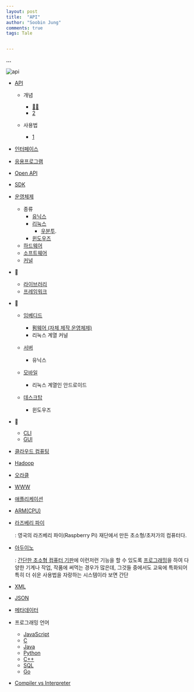 ```yaml
---
layout: post
title:  "API"
author: "Soobin Jung"
comments: true
tags: Tale


---
```




**...**



![api](https://SoobinJung1013.github.io/images/Api.jpg)





- [API](https://namu.wiki/w/API)

  - 개념

    - [👍🏻](https://moonspam.github.io/What-is-an-API/)
    - [2](http://blog.wishket.com/api%EB%9E%80-%EC%89%BD%EA%B2%8C-%EC%84%A4%EB%AA%85-%EA%B7%B8%EB%A6%B0%ED%81%B4%EB%9D%BC%EC%9D%B4%EC%96%B8%ED%8A%B8/)

  - 사용법

    - [1](https://brunch.co.kr/@choikyunghe/64)

      

- [인터페이스](https://namu.wiki/w/%EC%9D%B8%ED%84%B0%ED%8E%98%EC%9D%B4%EC%8A%A4)

- [응용프로그램](https://namu.wiki/w/%EC%9D%91%EC%9A%A9%20%EC%86%8C%ED%94%84%ED%8A%B8%EC%9B%A8%EC%96%B4)

- [Open API](https://ko.wikipedia.org/wiki/%EC%98%A4%ED%94%88_API)

- [SDK](https://namu.wiki/w/SDK)

- [운영체제](https://namu.wiki/w/%EC%9A%B4%EC%98%81%EC%B2%B4%EC%A0%9C?from=%EC%9A%B4%EC%98%81%20%EC%B2%B4%EC%A0%9C)

  - 종류
    - [유닉스](https://namu.wiki/w/UNIX?from=%EC%9C%A0%EB%8B%89%EC%8A%A4)
    - [리눅스](https://namu.wiki/w/Linux?from=%EB%A6%AC%EB%88%85%EC%8A%A4)
      -  [우분투](https://namu.wiki/w/우분투).
    - [윈도우즈](https://namu.wiki/w/Microsoft%20Windows?from=%EC%9C%88%EB%8F%84%EC%9A%B0%EC%A6%88)
  - [하드웨어](https://namu.wiki/w/%ED%95%98%EB%93%9C%EC%9B%A8%EC%96%B4)
  - [소프트웨어](https://namu.wiki/w/%EC%86%8C%ED%94%84%ED%8A%B8%EC%9B%A8%EC%96%B4)
  - [커널](https://namu.wiki/w/%EC%BB%A4%EB%84%90(%EC%9A%B4%EC%98%81%20%EC%B2%B4%EC%A0%9C))

- 🔘

  - [라이브러리](https://namu.wiki/w/%EB%9D%BC%EC%9D%B4%EB%B8%8C%EB%9F%AC%EB%A6%AC)
  - [프레임워크](https://namu.wiki/w/%ED%94%84%EB%A0%88%EC%9E%84%EC%9B%8C%ED%81%AC)

- 🔘

  - [임베디드](https://namu.wiki/w/%EC%9E%84%EB%B2%A0%EB%94%94%EB%93%9C%20%EC%8B%9C%EC%8A%A4%ED%85%9C?from=%EC%9E%84%EB%B2%A0%EB%94%94%EB%93%9C)
    - [펌웨어 (자체 제작 운영체제)](https://namu.wiki/w/%ED%8E%8C%EC%9B%A8%EC%96%B4)
    - 리눅스 계열 커널	

  - [서버](https://namu.wiki/w/%EC%84%9C%EB%B2%84)
    - 유닉스

  - [모바일](https://namu.wiki/w/%ED%9C%B4%EB%8C%80%20%EC%A0%84%ED%99%94?from=%EB%AA%A8%EB%B0%94%EC%9D%BC)
    - 리눅스 계열인 안드로이드

  - [데스크탑](https://namu.wiki/w/%EB%8D%B0%EC%8A%A4%ED%81%AC%ED%86%B1%20%EC%BB%B4%ED%93%A8%ED%84%B0)
    - 윈도우즈

- 🔘

  - [CLI](https://namu.wiki/w/CLI)
  - [GUI](https://namu.wiki/w/GUI)

- [클라우드 컴퓨팅](https://namu.wiki/w/%ED%81%B4%EB%9D%BC%EC%9A%B0%EB%93%9C%20%EC%BB%B4%ED%93%A8%ED%8C%85)

- [Hadoop](https://namu.wiki/w/Hadoop)
- [오라클](https://namu.wiki/w/%EC%98%A4%EB%9D%BC%ED%81%B4(%EA%B8%B0%EC%97%85))

- [WWW](https://namu.wiki/w/%EC%9B%94%EB%93%9C%20%EC%99%80%EC%9D%B4%EB%93%9C%20%EC%9B%B9)

- [애플리케이션](https://namu.wiki/w/%EC%95%A0%ED%94%8C%EB%A6%AC%EC%BC%80%EC%9D%B4%EC%85%98)

- [ARM(CPU)](https://namu.wiki/w/ARM(CPU))

- [라즈베리 파이](https://namu.wiki/w/%EB%9D%BC%EC%A6%88%EB%B2%A0%EB%A6%AC%20%ED%8C%8C%EC%9D%B4(%EC%BB%B4%ED%93%A8%ED%84%B0))

  : 영국의 라즈베리 파이(Raspberry Pi) 재단에서 만든 초소형/초저가의 컴퓨터다. 

- [아두이노](https://namu.wiki/w/Arduino)

  : [간단한 초소형 컴퓨터 기판](https://namu.wiki/w/마이크로컨트롤러)에 이런저런 기능을 할 수 있도록 [프로그래밍](https://namu.wiki/w/프로그래밍)을 하여 다양한 기계나 작업, 작품에 써먹는 경우가 많은데, 그것들 중에서도 교육에 특화되어 특히 더 쉬운 사용법을 자랑하는 시스템이라 보면 간단

- [XML](https://namu.wiki/w/XML)
- [JSON](https://developer.mozilla.org/ko/docs/Learn/JavaScript/Objects/JSON)

- [메타데이터](https://namu.wiki/w/%EB%A9%94%ED%83%80%EB%8D%B0%EC%9D%B4%ED%84%B0)

- 프로그래밍 언어
  - [JavaScript](https://namu.wiki/w/JavaScript)
  - [C](https://namu.wiki/w/C%EC%96%B8%EC%96%B4)
  - [Java](https://namu.wiki/w/Java)
  - [Python](https://namu.wiki/w/Python)
  - [C++](https://namu.wiki/w/C%2B%2B)
  - [SQL](https://namu.wiki/w/SQL)
  - [Go](https://namu.wiki/w/Go(%ED%94%84%EB%A1%9C%EA%B7%B8%EB%9E%98%EB%B0%8D%20%EC%96%B8%EC%96%B4))

- [Compiler vs Interpreter](https://medium.com/@yeon22/term-compiler-vs-interpreter-2199abe0f01d)

